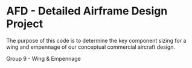 # AFD - Detailed Airframe Design Project
The purpose of this code is to determine the key component sizing for a wing and empennage of our conceptual commercial aircraft design.

Group 9 - Wing &amp; Empennage
